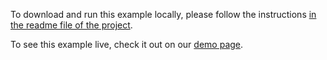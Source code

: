 To download and run this example locally, please follow the instructions [in the readme file of the project](https://github.com/acidb/mobiscroll-demos-vue?tab=readme-ov-file#mobiscroll-vue-demos).

To see this example live, check it out on our [demo page](https://demo.mobiscroll.com/vue/timeline/move-resize-drag-drop-to-create-events#).